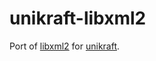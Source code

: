 # unikraft-libxml2
Port of [libxml2](https://github.com/GNOME/libxml2) for [unikraft](https://unikraft.org/).
